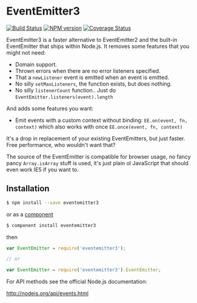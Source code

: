# EventEmitter3

[![Build Status](https://travis-ci.org/primus/EventEmitter3.svg?branch=master)](https://travis-ci.org/primus/EventEmitter3)
[![NPM version](https://badge.fury.io/js/eventemitter3.svg)](http://badge.fury.io/js/eventemitter3)
[![Coverage Status](https://img.shields.io/coveralls/primus/eventemitter3.svg)](https://coveralls.io/r/primus/eventemitter3?branch=master)

EventEmitter3 is a faster alternative to EventEmitter2 and the built-in
EventEmitter that ships within Node.js. It removes some features that you might
not need:

- Domain support.
- Thrown errors when there are no error listeners specified.
- That a `newListener` event is emitted when an event is emitted.
- No silly `setMaxListeners`, the function exists, but does nothing.
- No silly `listenerCount` function.. Just do `EventEmitter.listeners(event).length`

And adds some features you want:

- Emit events with a custom context without binding: `EE.on(event, fn, context)`
  which also works with once `EE.once(event, fn, context)`

It's a drop in replacement of your existing EventEmitters, but just faster. Free
performance, who wouldn't want that?

The source of the EventEmitter is compatible for browser usage, no fancy pancy
`Array.isArray` stuff is used, it's just plain ol JavaScript that should even
work IE5 if you want to.

## Installation

```bash
$ npm install --save eventemitter3
```
or as a [component](http://component.io)

```bash
$ component install eventemitter3
```

then

```js
var EventEmitter = require('eventemitter3');

// or

var EventEmitter = require('eventemitter3').EventEmitter;
```

For API methods see the official Node.js documentation:

http://nodejs.org/api/events.html
